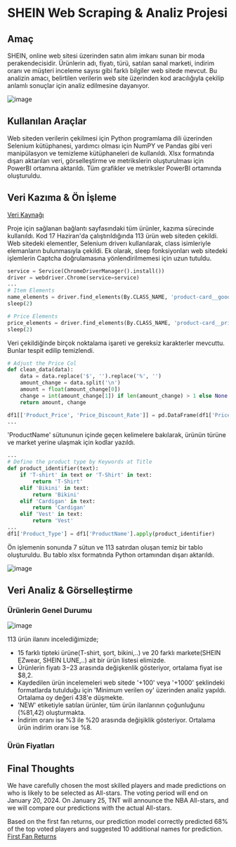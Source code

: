 # SHEIN Web Scraping & Analiz Projesi


## Amaç

SHEIN, online web sitesi üzerinden satın alım imkanı sunan bir moda perakendecisidir. Ürünlerin adı, fiyatı, türü, satılan sanal marketi, indirim oranı ve müşteri inceleme sayısı gibi farklı bilgiler web sitede mevcut. Bu analizin amacı, belirtilen verilerin web site üzerinden kod aracılığıyla çekilip anlamlı sonuçlar için analiz edilmesine dayanıyor.

![image](https://github.com/sonielyy/shein_scraping_project/assets/71605453/c5b20b8a-9fff-4339-ae55-154df7a765bc)


## Kullanılan Araçlar

Web siteden verilerin çekilmesi için Python programlama dili üzerinden Selenium kütüphanesi, yardımcı olması için NumPY ve Pandas gibi veri manipülasyon ve temizleme kütüphaneleri de kullanıldı. Xlsx formatında dışarı aktarılan veri, görselleştirme ve metrikslerin oluşturulması için PowerBI ortamına aktarıldı. Tüm grafikler ve metriksler PowerBI ortamında oluşturuldu.


## Veri Kazıma & Ön İşleme

[Veri Kaynağı](https://us.shein.com/recommend/Women-New-in-sc-100161222.html?adp=35242185&categoryJump=true&ici=us_tab03navbar03menu01dir02&src_identifier=fc%3DWomen%20Clothing%60sc%3DWomen%20Clothing%60tc%3DShop%20by%20category%60oc%3DNew%20in%60ps%3Dtab03navbar03menu01dir02%60jc%3DitemPicking_100161222&src_module=topcat&src_tab_page_id=page_home1718006855109)

Proje için sağlanan bağlantı sayfasındaki tüm ürünler, kazıma sürecinde kullanıldı. Kod 17 Haziran'da çalıştırıldığında 113 ürün web siteden çekildi. Web sitedeki elementler, Selenium driverı kullanılarak, class isimleriyle elemanların bulunmasıyla çekildi. Ek olarak, sleep fonksiyonları web sitedeki işlemlerin Captcha doğrulamasına yönlendirilmemesi için uzun tutuldu.

```Python
service = Service(ChromeDriverManager().install())
driver = webdriver.Chrome(service=service)
...
# Item Elements
name_elements = driver.find_elements(By.CLASS_NAME, 'product-card__goods-title-container')
sleep(2)

# Price Elements
price_elements = driver.find_elements(By.CLASS_NAME, 'product-card__prices-info')
sleep(2)
```
Veri çekildiğinde birçok noktalama işareti ve gereksiz karakterler mevcuttu. Bunlar tespit edilip temizlendi.

```Python
# Adjust the Price Col
def clean_data(data):
    data = data.replace('$', '').replace('%', '')
    amount_change = data.split('\n')
    amount = float(amount_change[0])
    change = int(amount_change[1]) if len(amount_change) > 1 else None
    return amount, change

df1[['Product_Price', 'Price_Discount_Rate']] = pd.DataFrame(df1['Price'].apply(clean_data).tolist(), index=df1.index)
...
```

'ProductName' sütununun içinde geçen kelimelere bakılarak, ürünün türüne ve market yerine ulaşmak için kodlar yazıldı.

```Python
...
# Define the product type by Keywords at Title
def product_identifier(text):
    if 'T-shirt' in text or 'T-Shirt' in text:
        return 'T-Shirt'
    elif 'Bikini' in text:
        return 'Bikini'
    elif 'Cardigan' in text:
        return 'Cardigan'
    elif 'Vest' in text:
        return 'Vest'
...
df1['Product_Type'] = df1['ProductName'].apply(product_identifier)
```

Ön işlemenin sonunda 7 sütun ve 113 satırdan oluşan temiz bir tablo oluşturuldu. Bu tablo xlsx formatında Python ortamından dışarı aktarıldı.

![image](https://github.com/sonielyy/shein_scraping_project/assets/71605453/0e0be087-22fb-45be-8ddd-b12378e15b25)

## Veri Analiz & Görselleştirme

### Ürünlerin Genel Durumu

![image](https://github.com/sonielyy/shein_scraping_project/assets/71605453/82fa5b82-bf0c-45a3-872b-6e3fc874026c)

113 ürün ilanını incelediğimizde; 
- 15 farklı tipteki ürüne(T-shirt, şort, bikini,..) ve 20 farklı markete(SHEIN EZwear, SHEIN LUNE,..) ait bir ürün listesi elimizde.
- Ürünlerin fiyatı $3-$23 arasında değişkenlik gösteriyor, ortalama fiyat ise $8,2.
- Kaydedilen ürün incelemeleri web sitede '+100' veya '+1000' şeklindeki formatlarda tutulduğu için 'Minimum verilen oy' üzerinden analiz yapıldı. Ortalama oy değeri 438'e düşmekte.
- 'NEW' etiketiyle satılan ürünler, tüm ürün ilanlarının çoğunluğunu (%81,42) oluşturmakta.
- İndirim oranı ise %3 ile %20 arasında değişiklik gösteriyor. Ortalama ürün indirim oranı ise %8.

### Ürün Fiyatları




## Final Thoughts

We have carefully chosen the most skilled players and made predictions on who is likely to be selected as All-stars. The voting period will end on January 20, 2024. On January 25, TNT will announce the NBA All-stars, and we will compare our predictions with the actual All-stars.

Based on the first fan returns, our prediction model correctly predicted 68% of the top voted players and suggested 10 additional names for prediction.
[First Fan Returns](https://twitter.com/NBAPR/status/1742969199549358405)







